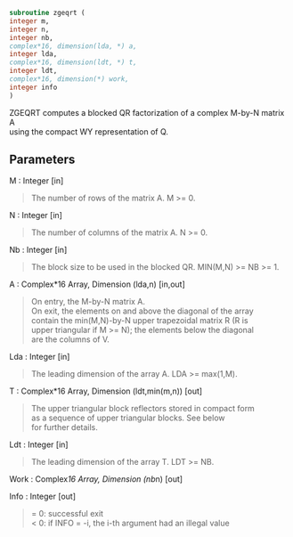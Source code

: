 ```fortran  
subroutine zgeqrt (  
integer m,  
integer n,  
integer nb,  
complex*16, dimension(lda, *) a,  
integer lda,  
complex*16, dimension(ldt, *) t,  
integer ldt,  
complex*16, dimension(*) work,  
integer info  
)  
```  
  
ZGEQRT computes a blocked QR factorization of a complex M-by-N matrix A  
using the compact WY representation of Q.  
  
## Parameters  
M : Integer [in]  
> The number of rows of the matrix A.  M >= 0.  
  
N : Integer [in]  
> The number of columns of the matrix A.  N >= 0.  
  
Nb : Integer [in]  
> The block size to be used in the blocked QR.  MIN(M,N) >= NB >= 1.  
  
A : Complex*16 Array, Dimension (lda,n) [in,out]  
> On entry, the M-by-N matrix A.  
> On exit, the elements on and above the diagonal of the array  
> contain the min(M,N)-by-N upper trapezoidal matrix R (R is  
> upper triangular if M >= N); the elements below the diagonal  
> are the columns of V.  
  
Lda : Integer [in]  
> The leading dimension of the array A.  LDA >= max(1,M).  
  
T : Complex*16 Array, Dimension (ldt,min(m,n)) [out]  
> The upper triangular block reflectors stored in compact form  
> as a sequence of upper triangular blocks.  See below  
> for further details.  
  
Ldt : Integer [in]  
> The leading dimension of the array T.  LDT >= NB.  
  
Work : Complex*16 Array, Dimension (nb*n) [out]  
  
Info : Integer [out]  
> = 0:  successful exit  
> < 0:  if INFO = -i, the i-th argument had an illegal value  
  
